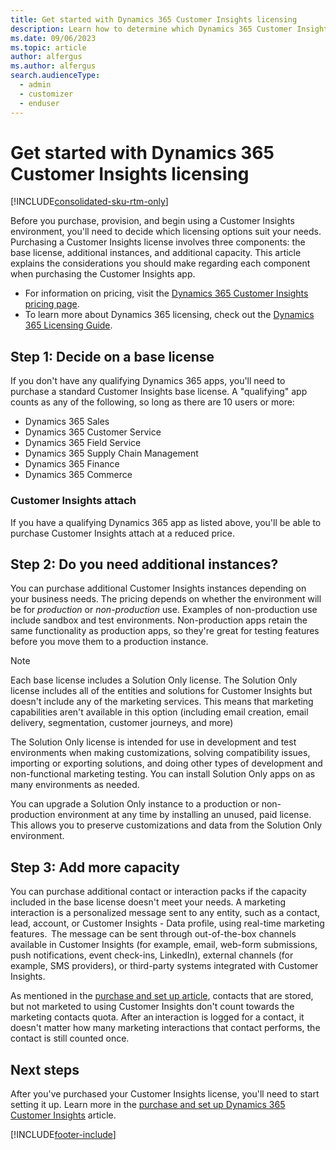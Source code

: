 ```yaml
---
title: Get started with Dynamics 365 Customer Insights licensing 
description: Learn how to determine which Dynamics 365 Customer Insights licensing options are best for your needs.
ms.date: 09/06/2023
ms.topic: article
author: alfergus
ms.author: alfergus
search.audienceType: 
  - admin
  - customizer
  - enduser
---
```


# Get started with Dynamics 365 Customer Insights licensing

[!INCLUDE[consolidated-sku-rtm-only](./includes/consolidated-sku-rtm-only.md)]

Before you purchase, provision, and begin using a Customer Insights environment, you'll need to decide which licensing options suit your needs. Purchasing a Customer Insights license involves three components: the base license, additional instances, and additional capacity. This article explains the considerations you should make regarding each component when purchasing the Customer Insights app.

- For information on pricing, visit the [Dynamics 365 Customer Insights pricing page](https://dynamics.microsoft.com/marketing/pricing/).
- To learn more about Dynamics 365 licensing, check out the [Dynamics 365 Licensing Guide](https://go.microsoft.com/fwlink/?LinkId=866544&clcid=0x409).

## Step 1: Decide on a base license

If you don't have any qualifying Dynamics 365 apps, you'll need to purchase a standard Customer Insights base license. A "qualifying" app counts as any of the following, so long as there are 10 users or more:

- Dynamics 365 Sales
- Dynamics 365 Customer Service
- Dynamics 365 Field Service
- Dynamics 365 Supply Chain Management
- Dynamics 365 Finance
- Dynamics 365 Commerce

### Customer Insights attach

If you have a qualifying Dynamics 365 app as listed above, you'll be able to purchase Customer Insights attach at a reduced price.

## Step 2: Do you need additional instances?

You can purchase additional Customer Insights instances depending on your business needs. The pricing depends on whether the environment will be for *production* or *non-production* use. Examples of non-production use include sandbox and test environments. Non-production apps retain the same functionality as production apps, so they're great for testing features before you move them to a production instance.

> [!NOTE]
> Each base license includes a Solution Only license. The Solution Only license includes all of the entities and solutions for Customer Insights but doesn't include any of the marketing services. This means that marketing capabilities aren't available in this option (including email creation, email delivery, segmentation, customer journeys, and more)
>
> The Solution Only license is intended for use in development and test environments when making customizations, solving compatibility issues, importing or exporting solutions, and doing other types of development and non-functional marketing testing. You can install Solution Only apps on as many environments as needed.
>
> You can upgrade a Solution Only instance to a production or non-production environment at any time by installing an unused, paid license. This allows you to preserve customizations and data from the Solution Only environment.

## Step 3: Add more capacity

You can purchase additional contact or interaction packs if the capacity included in the base license doesn't meet your needs. A marketing interaction is a personalized message sent to any entity, such as a contact, lead, account, or Customer Insights - Data profile, using real-time marketing features.  The message can be sent through out-of-the-box channels available in Customer Insights (for example, email, web-form submissions, push notifications, event check-ins, LinkedIn), external channels (for example, SMS providers), or third-party systems integrated with Customer Insights.

As mentioned in the [purchase and set up article](purchase.md), contacts that are stored, but not marketed to using Customer Insights don't count towards the marketing contacts quota. After an interaction is logged for a contact, it doesn't matter how many marketing interactions that contact performs, the contact is still counted once.

## Next steps

After you've purchased your Customer Insights license, you'll need to start setting it up. Learn more in the [purchase and set up Dynamics 365 Customer Insights](purchase.md) article.

[!INCLUDE[footer-include](./includes/footer-banner.md)]
